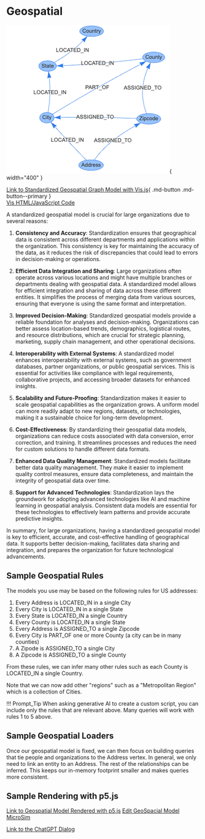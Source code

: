 # Geospatial

![Geospatial Image](./geospatial.png){ width="400" }

[Link to Standardized Geospatial Graph Model with Vis.js](./vis.html){ .md-button .md-button--primary }
<br/>
[Vis HTML/JavaScript Code](https://github.com/dmccreary/graph-algorithms/blob/main/docs/data/geospatial/vis.html)

A standardized geospatial model is crucial for large organizations due to several reasons:

1.  **Consistency and Accuracy**: Standardization ensures that geographical data is consistent across different departments and applications within the organization. This consistency is key for maintaining the accuracy of the data, as it reduces the risk of discrepancies that could lead to errors in decision-making or operations.

2.  **Efficient Data Integration and Sharing**: Large organizations often operate across various locations and might have multiple branches or departments dealing with geospatial data. A standardized model allows for efficient integration and sharing of data across these different entities. It simplifies the process of merging data from various sources, ensuring that everyone is using the same format and interpretation.

3.  **Improved Decision-Making**: Standardized geospatial models provide a reliable foundation for analyses and decision-making. Organizations can better assess location-based trends, demographics, logistical routes, and resource distributions, which are crucial for strategic planning, marketing, supply chain management, and other operational decisions.

4.  **Interoperability with External Systems**: A standardized model enhances interoperability with external systems, such as government databases, partner organizations, or public geospatial services. This is essential for activities like compliance with legal requirements, collaborative projects, and accessing broader datasets for enhanced insights.

5.  **Scalability and Future-Proofing**: Standardization makes it easier to scale geospatial capabilities as the organization grows. A uniform model can more readily adapt to new regions, datasets, or technologies, making it a sustainable choice for long-term development.

6.  **Cost-Effectiveness**: By standardizing their geospatial data models, organizations can reduce costs associated with data conversion, error correction, and training. It streamlines processes and reduces the need for custom solutions to handle different data formats.

7.  **Enhanced Data Quality Management**: Standardized models facilitate better data quality management. They make it easier to implement quality control measures, ensure data completeness, and maintain the integrity of geospatial data over time.

8.  **Support for Advanced Technologies**: Standardization lays the groundwork for adopting advanced technologies like AI and machine learning in geospatial analysis. Consistent data models are essential for these technologies to effectively learn patterns and provide accurate predictive insights.

In summary, for large organizations, having a standardized geospatial model is key to efficient, accurate, and cost-effective handling of geographical data. It supports better decision-making, facilitates data sharing and integration, and prepares the organization for future technological advancements.

## Sample Geospatial Rules

The models you use may be based on the following rules for US addresses:

1. Every Address is LOCATED_IN in a single City
2. Every City is LOCATED_IN in a single State
3. Every State is LOCATED_IN a single Country
4. Every County is LOCATED_IN a single State
5. Every Address is ASSIGNED_TO a single Zipcode
6. Every City is PART_OF one or more County (a city can be in many counties)
7. A Zipode is ASSIGNED_TO a single City
8. A Zipcode is ASSIGNED_TO a single County

From these rules, we can infer many other rules such as each County is
LOCATED_IN a single Country.

Note that we can now add other "regions" such as a "Metropolitan Region" which
is a collection of Cities.

!!! Prompt_Tip
    When asking generative AI to create a custom script, you can include
    only the rules that are relevant above.  Many queries will work
    with rules 1 to 5 above.

## Sample Geospatial Loaders

Once our geospatial model is fixed, we can then focus on building queries
that tie people and organizations to the Address vertex.  In general,
we only need to link an entity to an Address.  The rest of the relationships
can be inferred.  This keeps our in-memory footprint smaller and makes
queries more consistent.

## Sample Rendering with p5.js

[Link to Geospatial Model Rendered with p5.js](./geospatial.html)
[Edit GeoSpacial Model MicroSim](https://editor.p5js.org/dmccreary/sketches/6NfvxKZ_D)


[Link to the ChatGPT Dialog](https://chat.openai.com/c/847dd95d-919c-4fc1-a317-1fdac2926f71)


